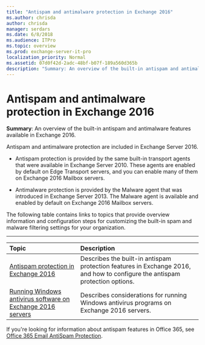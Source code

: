 ```yaml
---
title: "Antispam and antimalware protection in Exchange 2016"
ms.author: chrisda
author: chrisda
manager: serdars
ms.date: 6/8/2018
ms.audience: ITPro
ms.topic: overview
ms.prod: exchange-server-it-pro
localization_priority: Normal
ms.assetid: 07d0f42d-2adc-48bf-b07f-189a560d365b
description: "Summary: An overview of the built-in antispam and antimalware features available in Exchange 2016."
---
```


# Antispam and antimalware protection in Exchange 2016

 **Summary**: An overview of the built-in antispam and antimalware features available in Exchange 2016.

Antispam and antimalware protection are included in Exchange Server 2016.

- Antispam protection is provided by the same built-in transport agents that were available in Exchange Server 2010. These agents are enabled by default on Edge Transport servers, and you can enable many of them on Exchange 2016 Mailbox servers.

- Antimalware protection is provided by the Malware agent that was introduced in Exchange Server 2013. The Malware agent is available and enabled by default on Exchange 2016 Mailbox servers.

The following table contains links to topics that provide overview information and configuration steps for customizing the built-in spam and malware filtering settings for your organization.

****

|**Topic**|**Description**|
|:-----|:-----|
|[Antispam protection in Exchange 2016](antispam-protection/antispam-protection.md) <br/> |Describes the built-in antispam protection features in Exchange 2016, and how to configure the antispam protection options.  <br/> |
|[Running Windows antivirus software on Exchange 2016 servers](windows-antivirus-software.md) <br/> |Describes considerations for running Windows antivirus programs on Exchange 2016 servers.  <br/> |
 
If you're looking for information about antispam features in Office 365, see [Office 365 Email AntiSpam Protection](https://go.microsoft.com/fwlink/p/?LinkId=271754).


